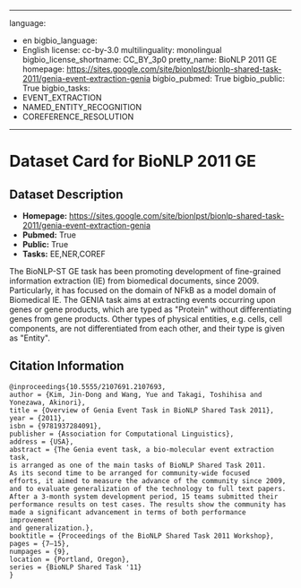 
---
language: 
- en
bigbio_language: 
- English
license: cc-by-3.0
multilinguality: monolingual
bigbio_license_shortname: CC_BY_3p0
pretty_name: BioNLP 2011 GE
homepage: https://sites.google.com/site/bionlpst/bionlp-shared-task-2011/genia-event-extraction-genia
bigbio_pubmed: True
bigbio_public: True
bigbio_tasks: 
- EVENT_EXTRACTION
- NAMED_ENTITY_RECOGNITION
- COREFERENCE_RESOLUTION
---


# Dataset Card for BioNLP 2011 GE

## Dataset Description

- **Homepage:** https://sites.google.com/site/bionlpst/bionlp-shared-task-2011/genia-event-extraction-genia
- **Pubmed:** True
- **Public:** True
- **Tasks:** EE,NER,COREF


The BioNLP-ST GE task has been promoting development of fine-grained information extraction (IE) from biomedical
documents, since 2009. Particularly, it has focused on the domain of NFkB as a model domain of Biomedical IE.
The GENIA task aims at extracting events occurring upon genes or gene products, which are typed as "Protein"
without differentiating genes from gene products. Other types of physical entities, e.g. cells, cell components,
are not differentiated from each other, and their type is given as "Entity".



## Citation Information

```
@inproceedings{10.5555/2107691.2107693,
author = {Kim, Jin-Dong and Wang, Yue and Takagi, Toshihisa and Yonezawa, Akinori},
title = {Overview of Genia Event Task in BioNLP Shared Task 2011},
year = {2011},
isbn = {9781937284091},
publisher = {Association for Computational Linguistics},
address = {USA},
abstract = {The Genia event task, a bio-molecular event extraction task,
is arranged as one of the main tasks of BioNLP Shared Task 2011.
As its second time to be arranged for community-wide focused
efforts, it aimed to measure the advance of the community since 2009,
and to evaluate generalization of the technology to full text papers.
After a 3-month system development period, 15 teams submitted their
performance results on test cases. The results show the community has
made a significant advancement in terms of both performance improvement
and generalization.},
booktitle = {Proceedings of the BioNLP Shared Task 2011 Workshop},
pages = {7–15},
numpages = {9},
location = {Portland, Oregon},
series = {BioNLP Shared Task '11}
}

```
